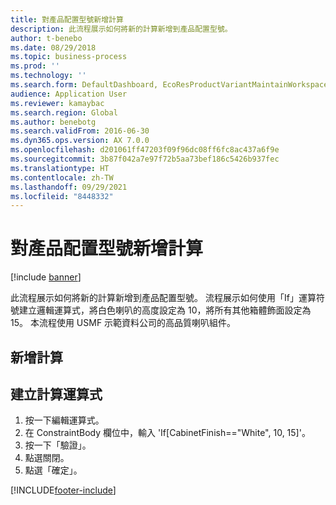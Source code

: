 ```yaml
---
title: 對產品配置型號新增計算
description: 此流程展示如何將新的計算新增到產品配置型號。
author: t-benebo
ms.date: 08/29/2018
ms.topic: business-process
ms.prod: ''
ms.technology: ''
ms.search.form: DefaultDashboard, EcoResProductVariantMaintainWorkspace, PCProductConfigurationModelListPage, PCProductConfigurationModelDetails, PCConstraintEditor, PCRuntimeConfiguratorValidate
audience: Application User
ms.reviewer: kamaybac
ms.search.region: Global
ms.author: benebotg
ms.search.validFrom: 2016-06-30
ms.dyn365.ops.version: AX 7.0.0
ms.openlocfilehash: d201061ff47203f09f96dc08ff6fc8ac437a6f9e
ms.sourcegitcommit: 3b87f042a7e97f72b5aa73bef186c5426b937fec
ms.translationtype: HT
ms.contentlocale: zh-TW
ms.lasthandoff: 09/29/2021
ms.locfileid: "8448332"
---
```

# <a name="add-a-calculation-to-a-product-configuration-model"></a>對產品配置型號新增計算

[!include [banner](../../includes/banner.md)]

此流程展示如何將新的計算新增到產品配置型號。 流程展示如何使用「If」運算符號建立邏輯運算式，將白色喇叭的高度設定為 10，將所有其他箱體飾面設定為 15。 本流程使用 USMF 示範資料公司的高品質喇叭組件。


## <a name="add-a-calculation"></a>新增計算

## <a name="create-calculation-expression"></a>建立計算運算式
1. 按一下編輯運算式。
2. 在 ConstraintBody 欄位中，輸入 'If[CabinetFinish=="White", 10, 15]'。
3. 按一下「驗證」。
4. 點選關閉。
5. 點選「確定」。



[!INCLUDE[footer-include](../../../includes/footer-banner.md)]